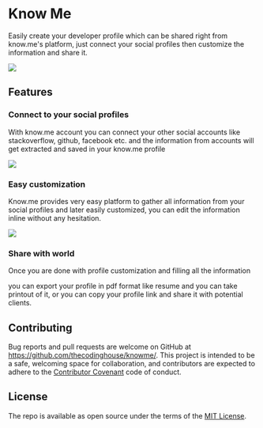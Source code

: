 # Know Me

Easily create your developer profile which can be shared right from know.me's platform, just connect your social profiles then customize the information and share it.

<img src="https://drive.google.com/uc?id=1TmWMIbyXant3bczAiaJsWkfUWbqbx85U" />

## Features

### Connect to your social profiles

With know.me account you can connect your other social accounts like stackoverflow, github, facebook etc. and the information from accounts will get extracted and saved in your know.me profile

<img src="https://drive.google.com/uc?id=1uoz2a6CUhXVx62pOcq1RBoAxkH-MY0ny"/>

### Easy customization

Know.me provides very easy platform to gather all information from your social profiles and later easily customized, you can edit the information inline without any hesitation.

<img src="https://drive.google.com/uc?id=139Npif4xZ4NhsEy-l9yzpyTADgAATGy3" />

### Share with world

Once you are done with profile customization and filling all the information 

you can export your profile in pdf format like resume and you can take printout of it, or you can copy your profile link and share it with potential clients.


## Contributing

Bug reports and pull requests are welcome on GitHub at https://github.com/thecodinghouse/knowme/. This project is intended to be a safe, welcoming space for collaboration, and contributors are expected to adhere to the [Contributor Covenant](http://contributor-covenant.org) code of conduct.


## License

The repo is available as open source under the terms of the [MIT License](http://opensource.org/licenses/MIT).
